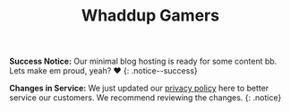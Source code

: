 ﻿---
title: "Whaddup Gamers"

---

**Success Notice:** Our minimal blog hosting is ready for some content bb. Lets make em proud, yeah? ♥
{: .notice--success}


**Changes in Service:** We just updated our [privacy policy](#) here to better service our customers. We recommend reviewing the changes.
{: .notice}